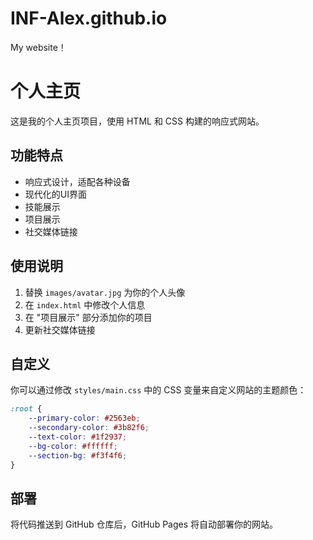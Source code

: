 # INF-Alex.github.io

My website！

# 个人主页

这是我的个人主页项目，使用 HTML 和 CSS 构建的响应式网站。

## 功能特点

- 响应式设计，适配各种设备
- 现代化的UI界面
- 技能展示
- 项目展示
- 社交媒体链接

## 使用说明

1. 替换 `images/avatar.jpg` 为你的个人头像
2. 在 `index.html` 中修改个人信息
3. 在 "项目展示" 部分添加你的项目
4. 更新社交媒体链接

## 自定义

你可以通过修改 `styles/main.css` 中的 CSS 变量来自定义网站的主题颜色：

```css
:root {
    --primary-color: #2563eb;
    --secondary-color: #3b82f6;
    --text-color: #1f2937;
    --bg-color: #ffffff;
    --section-bg: #f3f4f6;
}
```

## 部署

将代码推送到 GitHub 仓库后，GitHub Pages 将自动部署你的网站。
